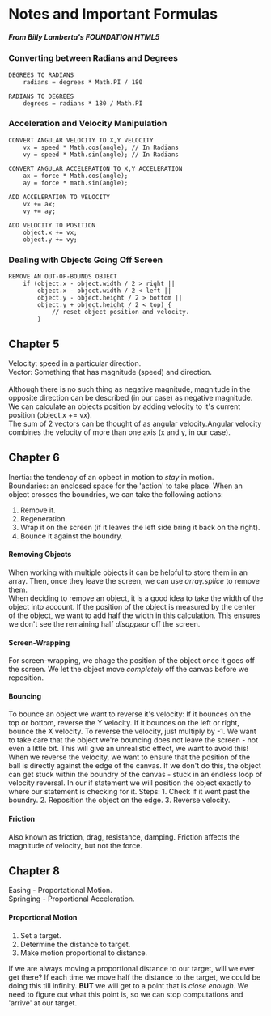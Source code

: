 # Notes and Important Formulas
##### From *Billy Lamberta's* **FOUNDATION HTML5**


### Converting between Radians and Degrees
	
	DEGREES TO RADIANS 
		radians = degrees * Math.PI / 180

	RADIANS TO DEGREES
		degrees = radians * 180 / Math.PI


### Acceleration and Velocity Manipulation

	CONVERT ANGULAR VELOCITY TO X,Y VELOCITY
		vx = speed * Math.cos(angle); // In Radians
		vy = speed * Math.sin(angle); // In Radians

	CONVERT ANGULAR ACCELERATION TO X,Y ACCELERATION
		ax = force * Math.cos(angle);
		ay = force * math.sin(angle);

	ADD ACCELERATION TO VELOCITY
		vx += ax;
		vy += ay;

	ADD VELOCITY TO POSITION
		object.x += vx;
		object.y += vy;


### Dealing with Objects Going Off Screen

	REMOVE AN OUT-OF-BOUNDS OBJECT
		if (object.x - object.width / 2 > right ||
			object.x - object.width / 2 < left ||
			object.y - object.height / 2 > bottom ||
			object.y + object.height / 2 < top) {
				// reset object position and velocity.
			}


## Chapter 5
Velocity: speed in a particular direction. <br>
Vector: Something that has magnitude (speed) and direction.<br>
<br>
Although there is no such thing as negative magnitude, magnitude in the opposite direction can be described (in our case) as negative magnitude. <br>
We can calculate an objects position by adding velocity to it's current position (object.x += vx).<br>
The sum of 2 vectors can be thought of as angular velocity.Angular velocity combines the velocity of more than one axis (x and y, in our case). 

## Chapter 6
Inertia: the tendency of an opbect in motion to *stay* in motion.<br>
Boundaries: an enclosed space for the 'action' to take place. When an object crosses the boundries, we can take the following actions:<br>
  1. Remove it.<br>
  2. Regeneration.<br>
  3. Wrap it on the screen (if it leaves the left side bring it back on the right).<br>
  4. Bounce it against the boundry.<br>

#### Removing Objects
When working with multiple objects it can be helpful to store them in an array. Then, once they leave the screen, we can use *array.splice* to remove them. <br>
When deciding to remove an object, it is a good idea to take the width of the object into account. If the position of the object is measured by the center of the object, we want to add half the width in this calculation. This ensures we don't see the remaining half *disappear* off the screen.
#### Screen-Wrapping
For screen-wrapping, we chage the position of the object once it goes off the screen. We let the object move *completely* off the canvas before we reposition. 
#### Bouncing
To bounce an object we want to reverse it's velocity: If it bounces on the top or bottom, reverse the Y velocity. If it bounces on the left or right, bounce the X velocity. To reverse the velocity, just multiply by -1.
We want to take care that the object we're bouncing does not leave the screen - not even a little bit. This will give an unrealistic effect, we want to avoid this!
When we reverse the velocity, we want to ensure that the position of the ball is directly against the edge of the canvas. If we don't do this, the object can get stuck within the boundry of the canvas - stuck in an endless loop of velocity reversal. In our if statement we will position the object exactly to where our statement is checking for it. 
Steps:	1. Check if it went past the boundry.
		2. Reposition the object on the edge.
		3. Reverse velocity.
#### Friction
Also known as friction, drag, resistance, damping. Friction affects the magnitude of velocity, but not the force. 

## Chapter 8
Easing - Proportational Motion.<br>
Springing - Proportional Acceleration.<br>
#### Proportional Motion
  1. Set a target.
  2. Determine the distance to target.
  3. Make motion proportional to distance.

If we are always moving a proportional distance to our target, will we ever get there? If each time we move half the distance to the target, we could be doing this till infinity. **BUT** we will get to a point that is *close enough*. We need to figure out what this point is, so we can stop computations and 'arrive' at our target. 



